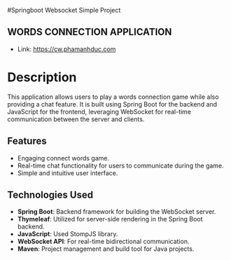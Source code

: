 #Springboot Websocket Simple Project
## WORDS CONNECTION APPLICATION
- Link: https://cw.phamanhduc.com
  
# Description
This application allows users to play a words connection game while also providing a chat feature. 
It is built using Spring Boot for the backend and JavaScript for the frontend, leveraging WebSocket for real-time communication between the server and clients.

## Features
- Engaging connect words game.
- Real-time chat functionality for users to communicate during the game.
- Simple and intuitive user interface.

## Technologies Used
- **Spring Boot**: Backend framework for building the WebSocket server.
- **Thymeleaf**: Utilized for server-side rendering in the Spring Boot backend.
- **JavaScript**: Used StompJS library.
- **WebSocket API**: For real-time bidirectional communication.
- **Maven**: Project management and build tool for Java projects.

